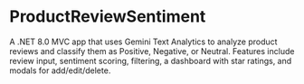 # ProductReviewSentiment
A .NET 8.0 MVC app that uses Gemini Text Analytics to analyze product reviews and classify them as Positive, Negative, or Neutral. Features include review input, sentiment scoring, filtering, a dashboard with star ratings, and modals for add/edit/delete.
